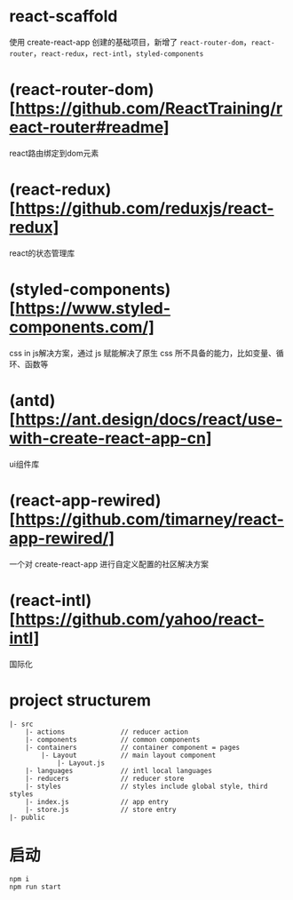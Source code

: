# react-scaffold

使用 create-react-app 创建的基础项目，新增了 ```react-router-dom```，```react-router```，```react-redux```，```rect-intl```，```styled-components```

# (react-router-dom)[https://github.com/ReactTraining/react-router#readme]

react路由绑定到dom元素

# (react-redux)[https://github.com/reduxjs/react-redux]

react的状态管理库

# (styled-components)[https://www.styled-components.com/]

css in js解决方案，通过 js 赋能解决了原生 css 所不具备的能力，比如变量、循环、函数等

# (antd)[https://ant.design/docs/react/use-with-create-react-app-cn]

ui组件库

# (react-app-rewired)[https://github.com/timarney/react-app-rewired/]

一个对 create-react-app 进行自定义配置的社区解决方案

# (react-intl)[https://github.com/yahoo/react-intl]

国际化

# project structurem

```
|- src
    |- actions              // reducer action
    |- components           // common components
    |- containers           // container component = pages
        |- Layout           // main layout component
            |- Layout.js    
    |- languages            // intl local languages
    |- reducers             // reducer store
    |- styles               // styles include global style, third styles
    |- index.js             // app entry
    |- store.js             // store entry
|- public
```

# 启动

```
npm i
npm run start
```